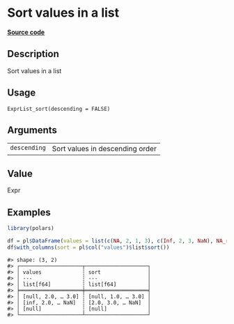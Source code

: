 

# Sort values in a list

[**Source code**](https://github.com/pola-rs/r-polars/tree/97c09bc0a6fc3d166744dbddd037b49e8d8fc6c2/R/expr__list.R#L57)

## Description

Sort values in a list

## Usage

<pre><code class='language-R'>ExprList_sort(descending = FALSE)
</code></pre>

## Arguments

<table>
<tr>
<td style="white-space: nowrap; font-family: monospace; vertical-align: top">
<code id="ExprList_sort_:_descending">descending</code>
</td>
<td>
Sort values in descending order
</td>
</tr>
</table>

## Value

Expr

## Examples

``` r
library(polars)

df = pl$DataFrame(values = list(c(NA, 2, 1, 3), c(Inf, 2, 3, NaN), NA_real_))
df$with_columns(sort = pl$col("values")$list$sort())
```

    #> shape: (3, 2)
    #> ┌────────────────────┬────────────────────┐
    #> │ values             ┆ sort               │
    #> │ ---                ┆ ---                │
    #> │ list[f64]          ┆ list[f64]          │
    #> ╞════════════════════╪════════════════════╡
    #> │ [null, 2.0, … 3.0] ┆ [null, 1.0, … 3.0] │
    #> │ [inf, 2.0, … NaN]  ┆ [2.0, 3.0, … NaN]  │
    #> │ [null]             ┆ [null]             │
    #> └────────────────────┴────────────────────┘
